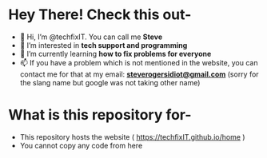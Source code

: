 # Hey There! Check this out-

- 👋 Hi, I’m @techfixIT. You can call me **Steve**
- 👀 I’m interested in **tech support and programming**
- 🌱 I’m currently learning **how to fix problems for everyone**
- 📫 If you have a problem which is not mentioned in the website, you can contact me for that at my email: **steverogersidiot@gmail.com** (sorry for the slang name but google was not taking other name)

# What is this repository for-

- This repository hosts the website ( https://techfixIT.github.io/home ) 
- You cannot copy any code from here

